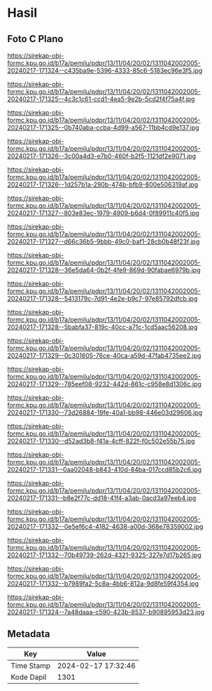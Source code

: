 # Hasil

## Foto C Plano

https://sirekap-obj-formc.kpu.go.id/b17a/pemilu/pdpr/13/11/04/20/02/1311042002005-20240217-171324--c435ba9e-5396-4333-85c6-5183ec96e3f5.jpg

https://sirekap-obj-formc.kpu.go.id/b17a/pemilu/pdpr/13/11/04/20/02/1311042002005-20240217-171325--4c3c1c61-ccd1-4ea5-9e2b-5cd2f4f75a4f.jpg

https://sirekap-obj-formc.kpu.go.id/b17a/pemilu/pdpr/13/11/04/20/02/1311042002005-20240217-171325--0b740aba-ccba-4d99-a567-11bb4cd9e137.jpg

https://sirekap-obj-formc.kpu.go.id/b17a/pemilu/pdpr/13/11/04/20/02/1311042002005-20240217-171326--3c00a4d3-e7b0-460f-b2f5-1121df2e9071.jpg

https://sirekap-obj-formc.kpu.go.id/b17a/pemilu/pdpr/13/11/04/20/02/1311042002005-20240217-171326--1d257b1a-290b-474b-bfb9-800e506319af.jpg

https://sirekap-obj-formc.kpu.go.id/b17a/pemilu/pdpr/13/11/04/20/02/1311042002005-20240217-171327--803e83ec-1979-4909-b6d4-0f89911c40f5.jpg

https://sirekap-obj-formc.kpu.go.id/b17a/pemilu/pdpr/13/11/04/20/02/1311042002005-20240217-171327--d66c36b5-9bbb-49c0-baf1-28cb0b48f23f.jpg

https://sirekap-obj-formc.kpu.go.id/b17a/pemilu/pdpr/13/11/04/20/02/1311042002005-20240217-171328--36e5da64-0b2f-4fe9-869d-90fabae6979b.jpg

https://sirekap-obj-formc.kpu.go.id/b17a/pemilu/pdpr/13/11/04/20/02/1311042002005-20240217-171328--5413179c-7d91-4e2e-b9c7-97e85792dfcb.jpg

https://sirekap-obj-formc.kpu.go.id/b17a/pemilu/pdpr/13/11/04/20/02/1311042002005-20240217-171328--5babfa37-819c-40cc-a71c-1cd5aac56208.jpg

https://sirekap-obj-formc.kpu.go.id/b17a/pemilu/pdpr/13/11/04/20/02/1311042002005-20240217-171329--0c301605-76ce-40ca-a59d-47fab4735ee2.jpg

https://sirekap-obj-formc.kpu.go.id/b17a/pemilu/pdpr/13/11/04/20/02/1311042002005-20240217-171329--785eef08-9232-442d-861c-c958e8d1306c.jpg

https://sirekap-obj-formc.kpu.go.id/b17a/pemilu/pdpr/13/11/04/20/02/1311042002005-20240217-171330--73d26884-19fe-40a1-bb98-446e03d29606.jpg

https://sirekap-obj-formc.kpu.go.id/b17a/pemilu/pdpr/13/11/04/20/02/1311042002005-20240217-171330--d52ad3b8-f41a-4cff-822f-f0c502e55b75.jpg

https://sirekap-obj-formc.kpu.go.id/b17a/pemilu/pdpr/13/11/04/20/02/1311042002005-20240217-171331--0aa02048-b843-410d-84ba-017ccd85b2c6.jpg

https://sirekap-obj-formc.kpu.go.id/b17a/pemilu/pdpr/13/11/04/20/02/1311042002005-20240217-171331--b8e2f77c-dd18-41f4-a3ab-0acd3a97eeb4.jpg

https://sirekap-obj-formc.kpu.go.id/b17a/pemilu/pdpr/13/11/04/20/02/1311042002005-20240217-171332--0e5ef6c4-4182-4638-a00d-368e78359002.jpg

https://sirekap-obj-formc.kpu.go.id/b17a/pemilu/pdpr/13/11/04/20/02/1311042002005-20240217-171332--70b49739-262d-4321-9325-327e7d17b265.jpg

https://sirekap-obj-formc.kpu.go.id/b17a/pemilu/pdpr/13/11/04/20/02/1311042002005-20240217-171332--b7989fa2-5c8a-4bb6-812a-9d8fe59f4354.jpg

https://sirekap-obj-formc.kpu.go.id/b17a/pemilu/pdpr/13/11/04/20/02/1311042002005-20240217-171324--7a48daaa-c590-423b-8537-b90895953d23.jpg


## Metadata

| Key        | Value               |
| ---------- | ------------------- |
| Time Stamp | 2024-02-17 17:32:46 |
| Kode Dapil | 1301                |



